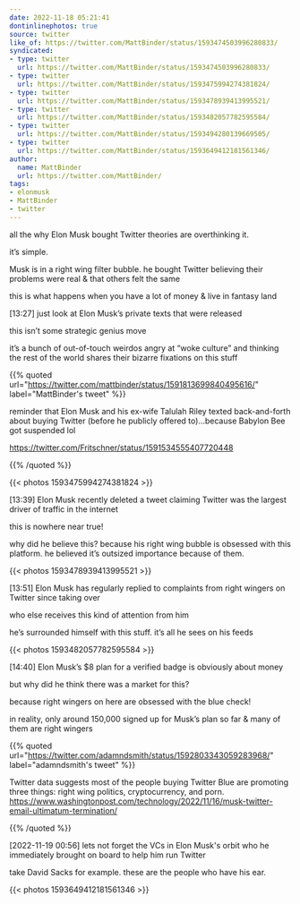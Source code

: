 ```yaml
---
date: 2022-11-18 05:21:41
dontinlinephotos: true
source: twitter
like_of: https://twitter.com/MattBinder/status/1593474503996280833/
syndicated:
- type: twitter
  url: https://twitter.com/MattBinder/status/1593474503996280833/
- type: twitter
  url: https://twitter.com/MattBinder/status/1593475994274381824/
- type: twitter
  url: https://twitter.com/MattBinder/status/1593478939413995521/
- type: twitter
  url: https://twitter.com/MattBinder/status/1593482057782595584/
- type: twitter
  url: https://twitter.com/MattBinder/status/1593494280139669505/
- type: twitter
  url: https://twitter.com/MattBinder/status/1593649412181561346/
author:
  name: MattBinder
  url: https://twitter.com/MattBinder/
tags:
- elonmusk
- MattBinder
- twitter
---
```


all the why Elon Musk bought Twitter theories are overthinking it. 



it’s simple. 



Musk is in a right wing filter bubble. he bought Twitter believing their problems were real &amp; that others felt the same



this is what happens when you have a lot of money &amp; live in fantasy land

<time id="1593475994274381824">[13:27]</time> just look at Elon Musk’s private texts that were released 



this isn’t some strategic genius move



it’s a bunch of out-of-touch weirdos angry at “woke culture” and thinking the rest of the world shares their bizarre fixations on this stuff 

{{% quoted url="https://twitter.com/mattbinder/status/1591813699840495616/" label="MattBinder's tweet" %}}

reminder that Elon Musk and his ex-wife Talulah Riley texted back-and-forth about buying Twitter (before he publicly offered to)...because Babylon Bee got suspended lol



https://twitter.com/Fritschner/status/1591534555407720448 

{{% /quoted %}}

{{< photos 1593475994274381824 >}}

<time id="1593478939413995521">[13:39]</time> Elon Musk recently deleted a tweet claiming Twitter was the largest driver of traffic in the internet



this is nowhere near true!



why did he believe this? because his right wing bubble is obsessed with this platform. he believed it’s outsized importance because of them. 

{{< photos 1593478939413995521 >}}

<time id="1593482057782595584">[13:51]</time> Elon Musk has regularly replied to complaints from right wingers on Twitter since taking over 



who else receives this kind of attention from him



he’s surrounded himself with this stuff. it’s all he sees on his feeds 

{{< photos 1593482057782595584 >}}

<time id="1593494280139669505">[14:40]</time> Elon Musk’s $8 plan for a verified badge is obviously about money



but why did he think there was a market for this?



because right wingers on here are obsessed with the blue check!



in reality, only around 150,000 signed up for Musk’s plan so far &amp; many of them are right wingers 

{{% quoted url="https://twitter.com/adamndsmith/status/1592803343059283968/" label="adamndsmith's tweet" %}}

Twitter data suggests most of the people buying Twitter Blue are promoting three things: right wing politics, cryptocurrency, and porn. https://www.washingtonpost.com/technology/2022/11/16/musk-twitter-email-ultimatum-termination/

{{% /quoted %}}

<time id="1593649412181561346">[2022-11-19 00:56] </time> lets not forget the VCs in Elon Musk's orbit who he immediately brought on board to help him run Twitter



take David Sacks for example. these are the people who have his ear. 

{{< photos 1593649412181561346 >}}